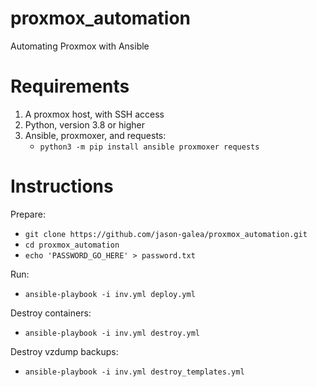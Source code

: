 # proxmox_automation
Automating Proxmox with Ansible

# Requirements
1. A proxmox host, with SSH access
2. Python, version 3.8 or higher
3. Ansible, proxmoxer, and requests:
    - `python3 -m pip install ansible proxmoxer requests`

# Instructions
Prepare:
- `git clone https://github.com/jason-galea/proxmox_automation.git`
- `cd proxmox_automation`
- `echo 'PASSWORD_GO_HERE' > password.txt`

Run:
- `ansible-playbook -i inv.yml deploy.yml`

Destroy containers:
- `ansible-playbook -i inv.yml destroy.yml`

Destroy vzdump backups:
- `ansible-playbook -i inv.yml destroy_templates.yml`